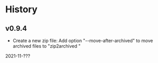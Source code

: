 # History

## v0.9.4

- Create a new zip file: Add option "--move-after-archived" to
move archived files to "zip2archived <TIMESTAMP>"

2021-11-???
